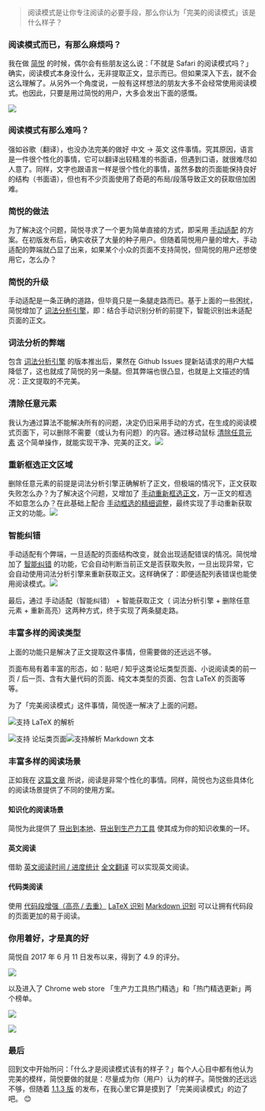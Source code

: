 > 阅读模式是让你专注阅读的必要手段，那么你认为「完美的阅读模式」该是什么样子？

### 阅读模式而已，有那么麻烦吗？

我在做 [简悦](http://ksria.com/simpread/) 的时候，偶尔会有些朋友这么说：「不就是 Safari 的阅读模式吗？」确实，阅读模式本身没什么，无非提取正文，显示而已。但如果深入下去，就不会这么理解了。从另外一个角度说，一般有这样想法的朋友大多不会经常使用阅读模式。也因此，只要是用过简悦的用户，大多会发出下面的感慨。

[![](https://camo.githubusercontent.com/7b55125d727488787950fb9302f63dd54667b998b6f74733f9802b60a10f9b24/68747470733a2f2f692e6c6f6c692e6e65742f323031392f30372f30362f3564323031636334623065306539353131392e706e67)](https://camo.githubusercontent.com/7b55125d727488787950fb9302f63dd54667b998b6f74733f9802b60a10f9b24/68747470733a2f2f692e6c6f6c692e6e65742f323031392f30372f30362f3564323031636334623065306539353131392e706e67)

### 阅读模式有那么难吗？

强如谷歌（翻译），也没办法完美的做好 中文 → 英文 这件事情。究其原因，语言是一件很个性化的事情，它可以翻译出较精准的书面语，但遇到口语，就很难尽如人意了。同样，文字也跟语言一样是很个性化的事情，虽然多数的页面能保持良好的结构（书面语），但也有不少页面使用了奇葩的布局/段落导致正文的获取倍加困难。

### 简悦的做法

为了解决这个问题，简悦寻求了一个更为简单直接的方式，即采用 [手动适配](https://sspai.com/post/39491) 的方案。在初版发布后，确实收获了大量的种子用户。但随着简悦用户量的增大，手动适配的弊端就凸显了出来，如果某个小众的页面不支持简悦，但简悦的用户还想使用它，怎么办？

### 简悦的升级

手动适配是一条正确的道路，但毕竟只是一条腿走路而已。基于上面的一些困扰，简悦增加了 [词法分析引擎](http://ksria.com/simpread/docs/#/%E8%AF%8D%E6%B3%95%E5%88%86%E6%9E%90%E5%BC%95%E6%93%8E)，即：结合手动识别分析的前提下，智能识别出未适配页面的正文。

### 词法分析的弊端

包含 [词法分析引擎](http://ksria.com/simpread/docs/#/%E8%AF%8D%E6%B3%95%E5%88%86%E6%9E%90%E5%BC%95%E6%93%8E) 的版本推出后，果然在 Github Issues 提新站请求的用户大幅降低了，这也就成了简悦的另一条腿。但其弊端也很凸显，也就是上文描述的情况：正文提取的不完美。

### 清除任意元素

我认为通过算法不能解决所有的问题，决定仍旧采用手动的方式，在生成的阅读模式页面下，可以删除不需要（或认为有问题）的内容。通过移动鼠标 [清除任意元素](http://ksria.com/simpread/docs/#/%E9%9A%90%E8%97%8F%E4%BB%BB%E6%84%8F%E5%85%83%E7%B4%A0) 这个简单操作，就能实现干净、完美的正文。[![](https://camo.githubusercontent.com/8c1577c48adb004b9cf5a4a6fcb77d6b8a78b168f0413adefe085859b9ee6a6d/68747470733a2f2f692e6c6f6c692e6e65742f323031392f30372f30362f3564323031633565313835613036353435352e676966)](https://camo.githubusercontent.com/8c1577c48adb004b9cf5a4a6fcb77d6b8a78b168f0413adefe085859b9ee6a6d/68747470733a2f2f692e6c6f6c692e6e65742f323031392f30372f30362f3564323031633565313835613036353435352e676966)

### 重新框选正文区域

删除任意元素的前提是词法分析引擎正确解析了正文，但极端的情况下，正文获取失败怎么办？为了解决这个问题，又增加了 [手动重新框选正文](http://ksria.com/simpread/docs/#/%E9%87%8D%E6%96%B0%E9%AB%98%E4%BA%AE)，万一正文的框选不如意怎么办？在此基础上配合 [手动框选的精细调整](http://ksria.com/simpread/docs/#/%E6%89%8B%E5%8A%A8%E6%A1%86%E9%80%89?id=%E4%BA%8C%E6%AC%A1%E7%A1%AE%E8%AE%A4)，最终实现了手动重新获取正文的功能。[![](https://camo.githubusercontent.com/caff2f0a79aaa4ae59b79f2e31e3b63fa8bcc70c12783bc4ad9cc09b19a74d5e/68747470733a2f2f692e6c6f6c692e6e65742f323031392f30372f30362f3564323031633363323836653038353434312e676966)](https://camo.githubusercontent.com/caff2f0a79aaa4ae59b79f2e31e3b63fa8bcc70c12783bc4ad9cc09b19a74d5e/68747470733a2f2f692e6c6f6c692e6e65742f323031392f30372f30362f3564323031633363323836653038353434312e676966)

### 智能纠错

手动适配有个弊端，一旦适配的页面结构改变，就会出现适配错误的情况。简悦增加了 [智能纠错](http://ksria.com/simpread/docs/#/%E8%AF%8D%E6%B3%95%E5%88%86%E6%9E%90%E5%BC%95%E6%93%8E?id=%E6%99%BA%E8%83%BD%E6%84%9F%E7%9F%A5) 的功能，它会自动判断当前正文是否获取失败，一旦出现异常，它会自动使用词法分析引擎来重新获取正文。这样确保了：即便适配列表错误也能使用阅读模式。[![](https://camo.githubusercontent.com/2044b270f2c961cff5524f9b9bce1380e63b7bf16f0399bdef23b6b04c567746/68747470733a2f2f692e6c6f6c692e6e65742f323031392f30372f30362f3564323031633139613732626133393032322e676966)](https://camo.githubusercontent.com/2044b270f2c961cff5524f9b9bce1380e63b7bf16f0399bdef23b6b04c567746/68747470733a2f2f692e6c6f6c692e6e65742f323031392f30372f30362f3564323031633139613732626133393032322e676966)

最后，通过 手动适配（智能纠错） + 智能获取正文（ 词法分析引擎 + 删除任意元素 + 重新高亮）这两种方式，终于实现了两条腿走路。

### 丰富多样的阅读类型

上面的功能只是解决了正文提取这件事情，但需要做的还远远不够。

页面布局有着丰富的形态，如：贴吧 / 知乎这类论坛类型页面、小说阅读类的前一页 / 后一页、含有大量代码的页面、纯文本类型的页面、包含 LaTeX 的页面等等。

为了「完美阅读模式」这件事情，简悦逐一解决了上面的问题。

[![](https://camo.githubusercontent.com/21599354a99d6210e7025f3db611cb37fe2a82f2a985f65460e10dc5df13cdcb/68747470733a2f2f692e6c6f6c692e6e65742f323031392f30372f30362f3564323031633965626530393131333334372e6a7067)](https://camo.githubusercontent.com/21599354a99d6210e7025f3db611cb37fe2a82f2a985f65460e10dc5df13cdcb/68747470733a2f2f692e6c6f6c692e6e65742f323031392f30372f30362f3564323031633965626530393131333334372e6a7067)支持 LaTeX 的解析

[![](https://camo.githubusercontent.com/4f6127998f2c9ad4e2df7f0357f941bb7032551d1b52b5145a097a39b7c97994/68747470733a2f2f692e6c6f6c692e6e65742f323031392f30372f30362f3564323031633836383033653531363932352e706e67)](https://camo.githubusercontent.com/4f6127998f2c9ad4e2df7f0357f941bb7032551d1b52b5145a097a39b7c97994/68747470733a2f2f692e6c6f6c692e6e65742f323031392f30372f30362f3564323031633836383033653531363932352e706e67)支持 论坛类页面[![](https://camo.githubusercontent.com/95dbe1ab31a3828eca755140dfaf2ffa7c8c872c0a3b600be6b91554eac2f6f2/68747470733a2f2f63646e2e73737061692e636f6d2f323031392f30372f30322f66313061616435383039663334383337623134326133333732656537303939312e706e67)](https://camo.githubusercontent.com/95dbe1ab31a3828eca755140dfaf2ffa7c8c872c0a3b600be6b91554eac2f6f2/68747470733a2f2f63646e2e73737061692e636f6d2f323031392f30372f30322f66313061616435383039663334383337623134326133333732656537303939312e706e67)支持解析 Markdown 文本

### 丰富多样的阅读场景

正如我在 [这篇文章](https://sspai.com/post/52492) 所说，阅读是非常个性化的事情。同样，简悦也为这些具体化的阅读场景提供了不同的使用方案。

#### 知识化的阅读场景

简悦为此提供了 [导出到本地](http://ksria.com/simpread/docs/#/%E4%BF%9D%E5%AD%98%E5%88%B0%E6%9C%AC%E5%9C%B0)、[导出到生产力工具](http://ksria.com/simpread/docs/#/%E5%AF%BC%E5%87%BA%E5%88%B0%E7%94%9F%E4%BA%A7%E5%8A%9B%E5%B7%A5%E5%85%B7) 使其成为你的知识收集的一环。

#### 英文阅读

借助 [英文阅读时间 / 进度统计](https://simpread.ksria.cn/plugins/details/3PHAZerSkb) [全文翻译](https://simpread.ksria.cn/plugins/details/Y7JxbP7B4H) 可以实现英文阅读。

#### 代码类阅读

使用 [代码段增强（高亮 / 去重）](https://simpread.ksria.cn/plugins/details/klGUASLasg) [LaTeX 识别](http://ksria.com/simpread/docs/#/%E8%AF%8D%E6%B3%95%E5%88%86%E6%9E%90%E5%BC%95%E6%93%8E?id=latex-%E8%AF%86%E5%88%AB) [Markdown 识别](http://ksria.com/simpread/docs/#/%E8%AF%8D%E6%B3%95%E5%88%86%E6%9E%90%E5%BC%95%E6%93%8E?id=markdown-%E8%AF%86%E5%88%AB) 可以让拥有代码段的页面更加的易于阅读。

### 你用着好，才是真的好

简悦自 2017 年 6 月 11 日发布以来，得到了 4.9 的评分。

[![](https://camo.githubusercontent.com/7ca1efb3d7827f7a0a766826a36c49f9fdeb71aaab4061f5f592e3481e9cf6a2/68747470733a2f2f692e6c6f6c692e6e65742f323031392f30372f30362f3564323031643361366539346531303231382e706e67)](https://camo.githubusercontent.com/7ca1efb3d7827f7a0a766826a36c49f9fdeb71aaab4061f5f592e3481e9cf6a2/68747470733a2f2f692e6c6f6c692e6e65742f323031392f30372f30362f3564323031643361366539346531303231382e706e67)

以及进入了 Chrome web store 「生产力工具热门精选」和「热门精选更新」两个榜单。

[![](https://camo.githubusercontent.com/97ae94162737c26201dfedcb41b5ff6265bc572cdc18a0a79f0b993df823da3a/68747470733a2f2f692e6c6f6c692e6e65742f323031392f30372f30362f3564323031626137303932626235313933322e706e67)](https://camo.githubusercontent.com/97ae94162737c26201dfedcb41b5ff6265bc572cdc18a0a79f0b993df823da3a/68747470733a2f2f692e6c6f6c692e6e65742f323031392f30372f30362f3564323031626137303932626235313933322e706e67)

[![](https://camo.githubusercontent.com/87ae5ad1806e5c8d89bd1ca80e88baeacff4ef0a81174f5b8472428495ce781a/68747470733a2f2f692e6c6f6c692e6e65742f323031392f30372f30362f3564323031626138356634356234373331312e706e67)](https://camo.githubusercontent.com/87ae5ad1806e5c8d89bd1ca80e88baeacff4ef0a81174f5b8472428495ce781a/68747470733a2f2f692e6c6f6c692e6e65742f323031392f30372f30362f3564323031626138356634356234373331312e706e67)

### 最后

回到文中开始所问：「什么才是阅读模式该有的样子？」每个人心目中都有他认为完美的模样，简悦要做的就是：尽量成为你（用户）认为的样子。简悦做的还远远不够，但随着 [1.1.3 版](http://ksria.com/simpread/welcome/version_1.1.3.html) 的发布，在我心里它算是摸到了「完美阅读模式」的边了吧。 😊